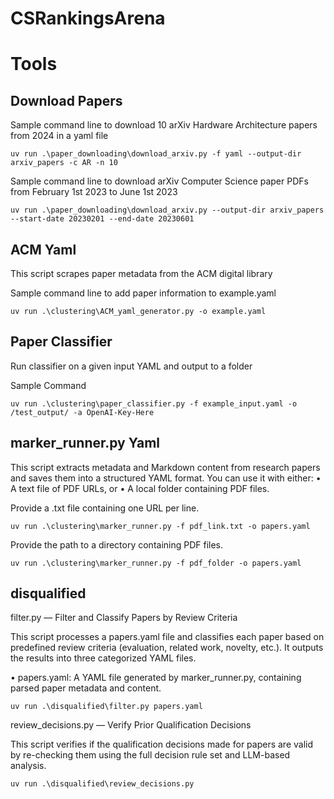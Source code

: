 # CSRankingsArena


# Tools

## Download Papers

Sample command line to download 10 arXiv Hardware Architecture papers from 2024 in a yaml file

```
uv run .\paper_downloading\download_arxiv.py -f yaml --output-dir arxiv_papers -c AR -n 10
```

Sample command line to download arXiv Computer Science paper PDFs from February 1st 2023 to June 1st 2023

```
uv run .\paper_downloading\download_arxiv.py --output-dir arxiv_papers --start-date 20230201 --end-date 20230601
```

## ACM Yaml

This script scrapes paper metadata from the ACM digital library

Sample command line to add paper information to example.yaml

```
uv run .\clustering\ACM_yaml_generator.py -o example.yaml
```

## Paper Classifier

Run classifier on a given input YAML and output to a folder

Sample Command

```
uv run .\clustering\paper_classifier.py -f example_input.yaml -o /test_output/ -a OpenAI-Key-Here
```

## marker_runner.py Yaml

This script extracts metadata and Markdown content from research papers and saves them into a structured YAML format. You can use it with either:
	•	A text file of PDF URLs, or
	•	A local folder containing PDF files.

Provide a .txt file containing one URL per line.

```
uv run .\clustering\marker_runner.py -f pdf_link.txt -o papers.yaml
```

Provide the path to a directory containing PDF files.

```
uv run .\clustering\marker_runner.py -f pdf_folder -o papers.yaml
```

## disqualified

filter.py — Filter and Classify Papers by Review Criteria

This script processes a papers.yaml file and classifies each paper based on predefined review criteria (evaluation, related work, novelty, etc.). It outputs the results into three categorized YAML files.

•	papers.yaml: A YAML file generated by marker_runner.py, containing parsed paper metadata and content.

```
uv run .\disqualified\filter.py papers.yaml
```

review_decisions.py — Verify Prior Qualification Decisions

This script verifies if the qualification decisions made for papers are valid by re-checking them using the full decision rule set and LLM-based analysis.

```
uv run .\disqualified\review_decisions.py
```
